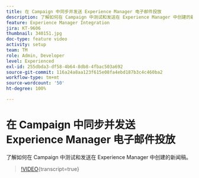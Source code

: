 ```yaml
---
title: 在 Campaign 中同步并发送 Experience Manager 电子邮件投放
description: 了解如何在 Campaign 中测试和发送在 Experience Manager 中创建的新闻稿。
feature: Experience Manager Integration
jira: KT-9606
thumbnail: 340151.jpg
doc-type: feature video
activity: setup
team: TM
role: Admin, Developer
level: Experienced
exl-id: 255dbda3-df58-4b64-8db8-4fbac503a692
source-git-commit: 116a24a8aa123f615e08fa4ebd187b3c4c460ba2
workflow-type: tm+mt
source-wordcount: '50'
ht-degree: 100%

---
```


# 在 Campaign 中同步并发送 Experience Manager 电子邮件投放

了解如何在 Campaign 中测试和发送在 Experience Manager 中创建的新闻稿。

>[!VIDEO](https://video.tv.adobe.com/v/340151?quality=12&learn=on){transcript=true}

